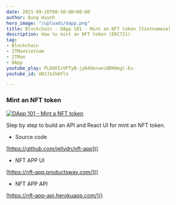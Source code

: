 ```yaml
---
date: 2021-09-26T00:50:00+08:00
author: Dung Huynh
hero_image: "/uploads/dapp.png"
title: Blockchain - DApp 101 - Mint an NFT token [Vietnamese]
description: How to mint an NFT token (ERC721)
tag:
- Blockchain
- ITManVietnam
- ITMan
- DApp
youtube_play: PLOdXIcVPTyB-jyB4UmrwncHDK0mgl-Ex-
youtube_id: UWJJa1hAYlo

---
```

### Mint an NFT token

[![DApp 101 - Mint a NFT token](https://img.youtube.com/vi/UWJJa1hAYlo/0.jpg)](https://www.youtube.com/watch?v=UWJJa1hAYlo)

Step by step to build an API and React UI for mint an NFT token.

* Source code

[https://github.com/jellydn/nft-app]()

* NFT APP UI

[https://nft-app.productsway.com/]()

* NFT APP API

[https://nft-app-api.herokuapp.com/]()